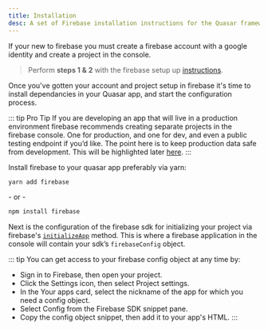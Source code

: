 ```yaml
---
title: Installation
desc: A set of Firebase installation instructions for the Quasar framework.
---
```


If your new to firebase you must create a firebase account with a google identity and create a project in the console. 

> Perform **steps 1 & 2** with the firebase setup up [instructions](https://firebase.google.com/docs/web/setup).

Once you've gotten your account and project setup in firebase it's time to install dependancies in your Quasar app, and start the configuration process.

::: tip Pro Tip
If you are developing an app that will live in a production environment firebase recommends creating separate projects in the firebase console.
One for production, and one for dev, and even a public testing endpoint if you’d like. The point here is to keep production data safe from development. This will be highlighted later [here](/backend-and-api/firebase/custom).
:::

Install firebase to your quasar app preferably via yarn:

```bash
yarn add firebase
```

\- or -

```bash
npm install firebase
```

Next is the configuration of the firebase sdk for initializing your project via firebase's [`initializeApp`](https://firebase.google.com/docs/reference/js/firebase.html#initialize-app) method. This is where a firebase application in the console will contain your sdk’s `firebaseConfig` object.

::: tip You can get access to your firebase config object at any time by:

- Sign in to Firebase, then open your project.
- Click the <q-icon name="settings" /> Settings icon, then select Project settings.
- In the Your apps card, select the nickname of the app for which you need a config object.
- Select Config from the Firebase SDK snippet pane.
- Copy the config object snippet, then add it to your app's HTML.
:::
